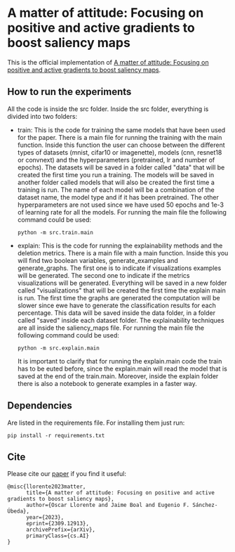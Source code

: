 # A matter of attitude: Focusing on positive and active gradients to boost saliency maps

This is the official implementation of [A matter of attitude: Focusing on positive and active gradients to boost saliency maps](https://arxiv.org/abs/2309.12913).




## How to run the experiments

All the code is inside the src folder. Inside the src folder, everything is divided into two folders:

<ul>

<li>
train: This is the code for training the same models that have been used for the paper. There is a main file for running the training with the main function. Inside this function the user can choose between the different types of datasets (mnist, cifar10 or imagenette), models (cnn, resnet18 or convnext) and the hyperparameters (pretrained, lr and number of epochs). The datasets will be saved in a folder called "data" that will be created the first time you run a training. The models will be saved in another folder called models that will also be created the first time a training is run. The name of each model will be a combination of the dataset name, the model type and if it has been pretrained. The other hyperparameters are not used since we have used 50 epochs and 1e-3 of learning rate for all the models. For running the main file the following command could be used:

</p>

```
python -m src.train.main
```
</li>

<li>
explain: This is the code for running the explainability methods and the deletion metrics. There is a main file with a main function. Inside this you will find two boolean variables, generate_examples and generate_graphs. The first one is to indicate if visualizations examples will be generated. The second one to indicate if the metrics visualizations will be generated. Everything will be saved in a new folder called "visualizations" that will be created the first time the explain main is run. The first time the graphs are generated the computation will be slower since ewe have to generate the classification results for each percentage. This data will be saved inside the data folder, in a folder called "saved" inside each dataset folder. The explainability techniques are all inside the saliency_maps file. For running the main file the following command could be used:

</p>

```
python -m src.explain.main
```

It is important to clarify that for running the explain.main code the train has to be euted before, since the explain.main will read the model that is saved at the end of the train.main. Moreover, inside the explain folder there is also a notebook to generate examples in a faster way. 
</li>

</ul>

## Dependencies
Are listed in the requirements file. For installing them just run:

```
pip install -r requirements.txt
```

## Cite

Please cite our [paper](https://arxiv.org/abs/2309.12913) if you find it useful:


```
@misc{llorente2023matter,
      title={A matter of attitude: Focusing on positive and active gradients to boost saliency maps}, 
      author={Oscar Llorente and Jaime Boal and Eugenio F. Sánchez-Úbeda},
      year={2023},
      eprint={2309.12913},
      archivePrefix={arXiv},
      primaryClass={cs.AI}
}
```